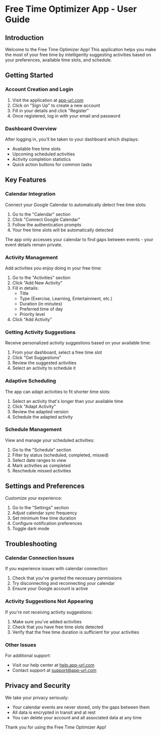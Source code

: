 # Free Time Optimizer App - User Guide

## Introduction

Welcome to the Free Time Optimizer App! This application helps you make the most of your free time by intelligently suggesting activities based on your preferences, available time slots, and schedule.

## Getting Started

### Account Creation and Login

1. Visit the application at [app-url.com](https://app-url.com)
2. Click on "Sign Up" to create a new account
3. Fill in your details and click "Register"
4. Once registered, log in with your email and password

### Dashboard Overview

After logging in, you'll be taken to your dashboard which displays:
- Available free time slots
- Upcoming scheduled activities
- Activity completion statistics
- Quick action buttons for common tasks

## Key Features

### Calendar Integration

Connect your Google Calendar to automatically detect free time slots:

1. Go to the "Calendar" section
2. Click "Connect Google Calendar"
3. Follow the authentication prompts
4. Your free time slots will be automatically detected

The app only accesses your calendar to find gaps between events - your event details remain private.

### Activity Management

Add activities you enjoy doing in your free time:

1. Go to the "Activities" section
2. Click "Add New Activity"
3. Fill in details:
   - Title
   - Type (Exercise, Learning, Entertainment, etc.)
   - Duration (in minutes)
   - Preferred time of day
   - Priority level
4. Click "Add Activity"

### Getting Activity Suggestions

Receive personalized activity suggestions based on your available time:

1. From your dashboard, select a free time slot
2. Click "Get Suggestions"
3. Review the suggested activities
4. Select an activity to schedule it

### Adaptive Scheduling

The app can adapt activities to fit shorter time slots:

1. Select an activity that's longer than your available time
2. Click "Adapt Activity"
3. Review the adapted version
4. Schedule the adapted activity

### Schedule Management

View and manage your scheduled activities:

1. Go to the "Schedule" section
2. Filter by status (scheduled, completed, missed)
3. Select date ranges to view
4. Mark activities as completed
5. Reschedule missed activities

## Settings and Preferences

Customize your experience:

1. Go to the "Settings" section
2. Adjust calendar sync frequency
3. Set minimum free time duration
4. Configure notification preferences
5. Toggle dark mode

## Troubleshooting

### Calendar Connection Issues

If you experience issues with calendar connection:
1. Check that you've granted the necessary permissions
2. Try disconnecting and reconnecting your calendar
3. Ensure your Google account is active

### Activity Suggestions Not Appearing

If you're not receiving activity suggestions:
1. Make sure you've added activities
2. Check that you have free time slots detected
3. Verify that the free time duration is sufficient for your activities

### Other Issues

For additional support:
- Visit our help center at [help.app-url.com](https://help.app-url.com)
- Contact support at support@app-url.com

## Privacy and Security

We take your privacy seriously:
- Your calendar events are never stored, only the gaps between them
- All data is encrypted in transit and at rest
- You can delete your account and all associated data at any time

Thank you for using the Free Time Optimizer App!
